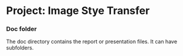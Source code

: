 # Project: Image Stye Transfer

### Doc folder

The doc directory contains the report or presentation files. It can have subfolders.  

